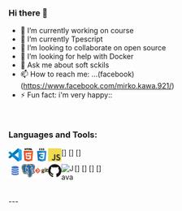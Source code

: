 ### Hi there 👋


- 🔭 I’m currently working on course
- 🌱 I’m currently Tpescript
- 👯 I’m looking to collaborate on open source
- 🤔 I’m looking for help with Docker
- 💬 Ask me about soft sckils
- 📫 How to reach me: ...(facebook)(https://www.facebook.com/mirko.kawa.921/)
- ⚡ Fun fact: i'm very happy::


<br />

### Languages and Tools:

[<img align="left" alt="Visual Studio Code" width="26px" src="https://raw.githubusercontent.com/github/explore/80688e429a7d4ef2fca1e82350fe8e3517d3494d/topics/visual-studio-code/visual-studio-code.png" />]
[<img align="left" alt="HTML5" width="26px" src="https://raw.githubusercontent.com/github/explore/80688e429a7d4ef2fca1e82350fe8e3517d3494d/topics/html/html.png" />]
[<img align="left" alt="CSS" width="26px" src="https://raw.githubusercontent.com/github/explore/80688e429a7d4ef2fca1e82350fe8e3517d3494d/topics/css/css.png" />]
[<img align="left" alt="JavaScript" width="26px" src="https://raw.githubusercontent.com/github/explore/80688e429a7d4ef2fca1e82350fe8e3517d3494d/topics/javascript/javascript.png" />][youtube]

[<img align="left" alt="SQL" width="26px" src="https://raw.githubusercontent.com/github/explore/80688e429a7d4ef2fca1e82350fe8e3517d3494d/topics/sql/sql.png" />]
[<img align="left" alt="postgreSQL" width="26px" src="https://raw.githubusercontent.com/github/explore/80688e429a7d4ef2fca1e82350fe8e3517d3494d/topics/postgresql/postgresql.png" />][youtube]
[<img align="left" alt="Git" width="26px" src="https://raw.githubusercontent.com/github/explore/80688e429a7d4ef2fca1e82350fe8e3517d3494d/topics/git/git.png" />]
[<img align="left" alt="GitHub" width="26px" src="https://raw.githubusercontent.com/github/explore/78df643247d429f6cc873026c0622819ad797942/topics/github/github.png" />]
[<img align="left" alt="Java" width="26px" src="https://brandslogos.com/wp-content/uploads/images/large/java-logo-1.png" />]


<br />
<br />
---


[website]: https://l.facebook.com/l.php?u=https%3A%2F%2Fmirko-khatab.github.io%2Fmywebsite%2F%3Ffbclid%3DIwAR3huZJ6Iydo2Uj4HSt9knk0Yg7FvElkVVxmhmne_1xxeIBz8j5sN8qEc1U&h=AT02UsgQs5-feqfGFd8iSUYzUQEXSkwdfyA72Pg9XfpaX4Y18VT4ckJVc3K6wjHNcHXuKb6401A-F4rhkPIDqs-C93WhFocD7GuKk21sNPPA4m41pZJrw_3fhIti0h_Rf1_g&__tn__=H-R&c[0]=AT0G4tW9RaPfbgMFS6lH9rHteV1Vmp96jfZBhq6TcbuL3NDWkzSaY01d05fuXd99X78eP7VbR3Z_LZVdk888iwV-bPiFeWvPAnVIjqjWuj_gj9o6dl_xddJ02S7ziZnnAc_b226JiQP2m5yZwGYU1Q68
[youtube]: https://www.youtube.com/channel/UCv5m9wMAwUvgDlRYhVHHqew
